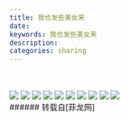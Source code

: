 ```yaml
---
title: 我也发些美女来
date: 
keywords: 我也发些美女来
description: 
categories: sharing
---
```

<td class="t_f" id="postmessage_78368">

<br/>
<br/>

<img aid="31798" data-cf-modified-f6500d2e188971b957d2dc64-="" file="data/attachment/forum/201311/21/141010whj44hsjxr7hs9oo.jpg.thumb.jpg" id="aimg_31798" inpost="1" onclick="" onmouseover="" src="http://www.flw.ph/data/attachment/forum/201311/21/141010whj44hsjxr7hs9oo.jpg" style="cursor:pointer" zoomfile="data/attachment/forum/201311/21/141010whj44hsjxr7hs9oo.jpg"/>



<img aid="31799" data-cf-modified-f6500d2e188971b957d2dc64-="" file="data/attachment/forum/201311/21/141011rqqbv17bsyw6q9jo.jpg.thumb.jpg" id="aimg_31799" inpost="1" onclick="" onmouseover="" src="http://www.flw.ph/data/attachment/forum/201311/21/141011rqqbv17bsyw6q9jo.jpg" style="cursor:pointer" zoomfile="data/attachment/forum/201311/21/141011rqqbv17bsyw6q9jo.jpg"/>



<img aid="31800" data-cf-modified-f6500d2e188971b957d2dc64-="" file="data/attachment/forum/201311/21/141013oark1rpwyjtkyuau.jpg.thumb.jpg" id="aimg_31800" inpost="1" onclick="" onmouseover="" src="http://www.flw.ph/data/attachment/forum/201311/21/141013oark1rpwyjtkyuau.jpg" style="cursor:pointer" zoomfile="data/attachment/forum/201311/21/141013oark1rpwyjtkyuau.jpg"/>



<img aid="31801" data-cf-modified-f6500d2e188971b957d2dc64-="" file="data/attachment/forum/201311/21/141015gqgzstkp1ksfpja9.jpg.thumb.jpg" id="aimg_31801" inpost="1" onclick="" onmouseover="" src="http://www.flw.ph/data/attachment/forum/201311/21/141015gqgzstkp1ksfpja9.jpg" style="cursor:pointer" zoomfile="data/attachment/forum/201311/21/141015gqgzstkp1ksfpja9.jpg"/>



<img aid="31802" data-cf-modified-f6500d2e188971b957d2dc64-="" file="data/attachment/forum/201311/21/141017fv7qqy0giq6u2g0d.jpg.thumb.jpg" id="aimg_31802" inpost="1" onclick="" onmouseover="" src="http://www.flw.ph/data/attachment/forum/201311/21/141017fv7qqy0giq6u2g0d.jpg" style="cursor:pointer" zoomfile="data/attachment/forum/201311/21/141017fv7qqy0giq6u2g0d.jpg"/>



<img aid="31803" data-cf-modified-f6500d2e188971b957d2dc64-="" file="data/attachment/forum/201311/21/141019f2dlrynbccc88rxe.jpg.thumb.jpg" id="aimg_31803" inpost="1" onclick="" onmouseover="" src="http://www.flw.ph/data/attachment/forum/201311/21/141019f2dlrynbccc88rxe.jpg" style="cursor:pointer" zoomfile="data/attachment/forum/201311/21/141019f2dlrynbccc88rxe.jpg"/>



<img aid="31804" data-cf-modified-f6500d2e188971b957d2dc64-="" file="data/attachment/forum/201311/21/141020r7nfqk87x89x2x1x.jpg.thumb.jpg" id="aimg_31804" inpost="1" onclick="" onmouseover="" src="http://www.flw.ph/data/attachment/forum/201311/21/141020r7nfqk87x89x2x1x.jpg" style="cursor:pointer" zoomfile="data/attachment/forum/201311/21/141020r7nfqk87x89x2x1x.jpg"/>



<img aid="31805" data-cf-modified-f6500d2e188971b957d2dc64-="" file="data/attachment/forum/201311/21/141021lwqiq8wh8dvj8oo8.jpg.thumb.jpg" id="aimg_31805" inpost="1" onclick="" onmouseover="" src="http://www.flw.ph/data/attachment/forum/201311/21/141021lwqiq8wh8dvj8oo8.jpg" style="cursor:pointer" zoomfile="data/attachment/forum/201311/21/141021lwqiq8wh8dvj8oo8.jpg"/>



<img aid="31806" data-cf-modified-f6500d2e188971b957d2dc64-="" file="data/attachment/forum/201311/21/141023um77xonm7jjufurs.jpg.thumb.jpg" id="aimg_31806" inpost="1" onclick="" onmouseover="" src="http://www.flw.ph/data/attachment/forum/201311/21/141023um77xonm7jjufurs.jpg" style="cursor:pointer" zoomfile="data/attachment/forum/201311/21/141023um77xonm7jjufurs.jpg"/>



<img aid="31807" data-cf-modified-f6500d2e188971b957d2dc64-="" file="data/attachment/forum/201311/21/141024gmklzhsahvh4j2fv.jpg.thumb.jpg" id="aimg_31807" inpost="1" onclick="" onmouseover="" src="http://www.flw.ph/data/attachment/forum/201311/21/141024gmklzhsahvh4j2fv.jpg" style="cursor:pointer" zoomfile="data/attachment/forum/201311/21/141024gmklzhsahvh4j2fv.jpg"/>


<br/>
</td>
###### 转载自[菲龙网]